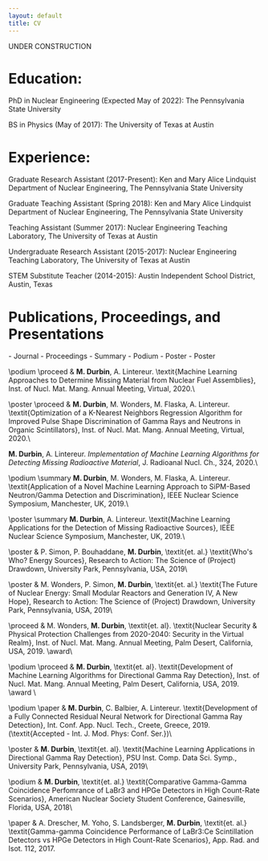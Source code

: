 ```yaml
---
layout: default
title: CV
---
```

UNDER CONSTRUCTION
# Education:
PhD in Nuclear Engineering (Expected May of 2022): The Pennsylvania State University

BS in Physics (May of 2017): The University of Texas at Austin

# Experience:
Graduate Research Assistant (2017-Present): Ken and Mary Alice Lindquist Department of Nuclear Engineering, The Pennsylvania State University

Graduate Teaching Assistant (Spring 2018): Ken and Mary Alice Lindquist Department of Nuclear Engineering, The Pennsylvania State University

Teaching Assistant (Summer 2017): Nuclear Engineering Teaching Laboratory, The University of Texas at Austin

Undergraduate Research Assistant (2015-2017): Nuclear Engineering Teaching Laboratory, The University of Texas at Austin

STEM Substitute Teacher (2014-2015): Austin Independent School District, Austin, Texas

# Publications, Proceedings, and Presentations
<span class="v-center">
 <i class="fa fa-book"> </i> - Journal 
 <i class="fa fa-bookmark"> </i> - Proceedings 
 <i class="fa fa-file"> </i> - Summary 
 <i class="fa fa-file-powerpoint-o" ></i> - Podium 
 <i class="fa fa-columns" ></i> - Poster 
 <i class="fa fa-trophy" ></i> - Poster 
</span>

\podium \proceed  & **M. Durbin**, A. Lintereur. \textit{Machine Learning Approaches to Determine Missing Material from Nuclear Fuel Assemblies}, Inst. of Nucl. Mat. Mang. Annual Meeting, Virtual, 2020.\\

\poster \proceed  & **M. Durbin**, M. Wonders, M. Flaska, A. Lintereur. \textit{Optimization of a K-Nearest Neighbors Regression Algorithm for Improved Pulse Shape Discrimination of Gamma Rays and Neutrons in Organic Scintillators}, Inst. of Nucl. Mat. Mang. Annual Meeting, Virtual, 2020.\\

<i class="fa fa-book"> </i>  **M. Durbin**, A. Lintereur. *Implementation of Machine Learning Algorithms for Detecting Missing Radioactive Material*, J. Radioanal Nucl. Ch., 324, 2020.\\

\podium \summary  **M. Durbin**, M. Wonders, M. Flaska,  A. Lintereur. \textit{Application of a Novel Machine Learning Approach to SiPM-Based Neutron/Gamma Detection and Discrimination}, IEEE Nuclear Science Symposium, Manchester, UK, 2019.\\

\poster \summary  **M. Durbin**, A. Lintereur. \textit{Machine Learning Applications for the Detection of Missing Radioactive Sources}, IEEE Nuclear Science Symposium, Manchester, UK, 2019.\\
 
\poster & P. Simon, P. Bouhaddane, **M. Durbin**, \textit{et. al.} \textit{Who's Who? Energy Sources}, Research to Action: The Science of (Project) Drawdown, University Park, Pennsylvania, USA, 2019\\
 
\poster & M. Wonders, P. Simon, **M. Durbin**, \textit{et. al.} \textit{The Future of Nuclear Energy: Small Modular Reactors and Generation IV, A New Hope}, Research to Action: The Science of (Project) Drawdown, University Park, Pennsylvania, USA, 2019\\
 
\proceed & M. Wonders, **M. Durbin**, \textit{et. al}. \textit{Nuclear Security \& Physical Protection Challenges from 2020-2040: Security in the Virtual Realm}, Inst. of Nucl. Mat. Mang. Annual Meeting, Palm Desert, California, USA, 2019. \award\\

\podium \proceed  & **M. Durbin**, \textit{et. al}. \textit{Development of Machine Learning Algorithms for Directional Gamma Ray Detection}, Inst. of Nucl. Mat. Mang. Annual Meeting, Palm Desert, California, USA, 2019. \award \\

\podium \paper & **M. Durbin**, C. Balbier, A. Lintereur. \textit{Development of a Fully Connected Residual Neural Network for Directional Gamma Ray Detection}, Int. Conf. App. Nucl. Tech., Creete, Greece, 2019. (\textit{Accepted - Int. J. Mod. Phys: Conf. Ser.})\\

\poster & **M. Durbin**, \textit{et. al}. \textit{Machine Learning Applications in Directional Gamma Ray Detection}, PSU Inst. Comp. Data Sci. Symp., University Park, Pennsylvania, USA, 2019\\

\podium & **M. Durbin**, \textit{et. al.} \textit{Comparative Gamma-Gamma Coincidence Perfomrance of LaBr3 and HPGe Detectors in High Count-Rate Scenarios}, American Nuclear Society Student Conference, Gainesville, Florida, USA, 2018\\

\paper & A. Drescher, M. Yoho, S. Landsberger, **M. Durbin**, \textit{et. al.} \textit{Gamma-gamma Coincidence Performance of LaBr3:Ce Scintillation Detectors vs HPGe Detectors in High Count-Rate Scenarios}, App. Rad. and Isot. 112, 2017.


